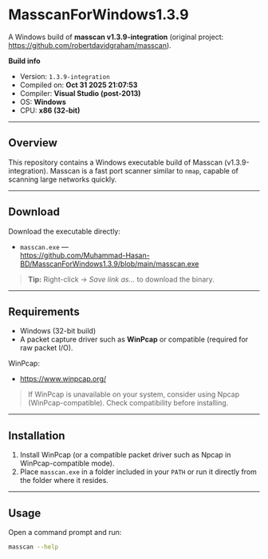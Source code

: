 # MasscanForWindows1.3.9

A Windows build of **masscan v1.3.9-integration** (original project: https://github.com/robertdavidgraham/masscan).

**Build info**
- Version: `1.3.9-integration`  
- Compiled on: **Oct 31 2025 21:07:53**  
- Compiler: **Visual Studio (post-2013)**  
- OS: **Windows**  
- CPU: **x86 (32-bit)**

---

## Overview

This repository contains a Windows executable build of Masscan (v1.3.9-integration). Masscan is a fast port scanner similar to `nmap`, capable of scanning large networks quickly.

---

## Download

Download the executable directly:

- `masscan.exe` —  
  https://github.com/Muhammad-Hasan-BD/MasscanForWindows1.3.9/blob/main/masscan.exe

> **Tip:** Right-click → *Save link as...* to download the binary.

---

## Requirements

- Windows (32-bit build)  
- A packet capture driver such as **WinPcap** or compatible (required for raw packet I/O).

WinPcap:
- https://www.winpcap.org/

> If WinPcap is unavailable on your system, consider using Npcap (WinPcap-compatible). Check compatibility before installing.

---

## Installation

1. Install WinPcap (or a compatible packet driver such as Npcap in WinPcap-compatible mode).  
2. Place `masscan.exe` in a folder included in your `PATH` or run it directly from the folder where it resides.

---

## Usage

Open a command prompt and run:

```bash
masscan --help
